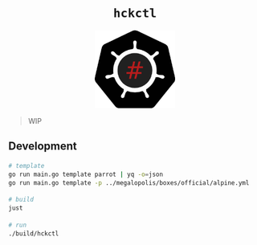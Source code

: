 <h1 align="center"><code>hckctl</code></h1>

<p align="center">
  <img width="160" src="docs/logo.svg" alt="logo">
</p>

<!--
The Cloud Native HaCKing Tool
-->

> WIP

## Development

```bash
# template
go run main.go template parrot | yq -o=json
go run main.go template -p ../megalopolis/boxes/official/alpine.yml

# build
just

# run
./build/hckctl
```

